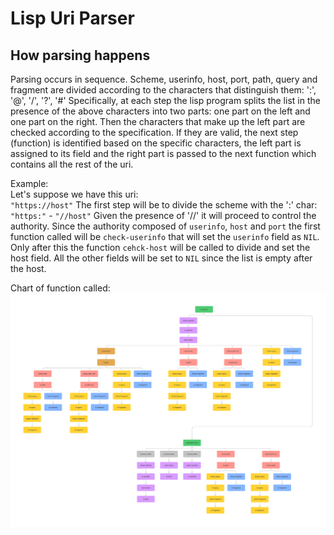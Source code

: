 # Lisp Uri Parser

## How parsing happens

Parsing occurs in sequence. Scheme, userinfo, host, port, path, query and fragment are divided according to the characters that distinguish them: ':', '@', '/', '?', '#' Specifically, at each step the lisp program splits the list in the presence of the above characters into two parts: one part on the left and one part on the right.
Then the characters that make up the left part are checked according to the specification. If they are valid, the next step (function) is identified based on the specific characters, the left part is assigned to its field and the right part is passed to the next function which contains all the rest of the uri.

Example:  
Let's suppose we have this uri:  
`"https://host"`
The first step will be to divide the scheme with the ':' char:  
`"https:"` - `"//host"`
Given the presence of '//' it will proceed to control the authority. Since the authority composed of `userinfo`, `host` and `port` the first function called will be `check-userinfo` that will set the `userinfo` field as `NIL`. Only after this the function `cehck-host` will be called to divide and set the host field. All the other fields will be set to `NIL` since the list is empty after the host.

Chart of function called:
![Chart of function called](scheme-uri-parser.png)
